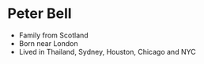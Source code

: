 # Peter Bell

* Family from Scotland
* Born near London
* Lived in Thailand, Sydney, Houston, Chicago and NYC

